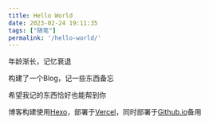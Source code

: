 ```yaml
---
title: Hello World
date: 2023-02-24 19:11:35
tags: ["随笔"]
permalink: '/hello-world/'
---
```


年龄渐长，记忆衰退

构建了一个Blog，记一些东西备忘

希望我记的东西恰好也能帮到你

博客构建使用[Hexo](https://hexo.io/)，部署于[Vercel](https://vercel.com/liuyuanjun)，同时部署于[Github.io](https://liuyuanjun.github.io)备用